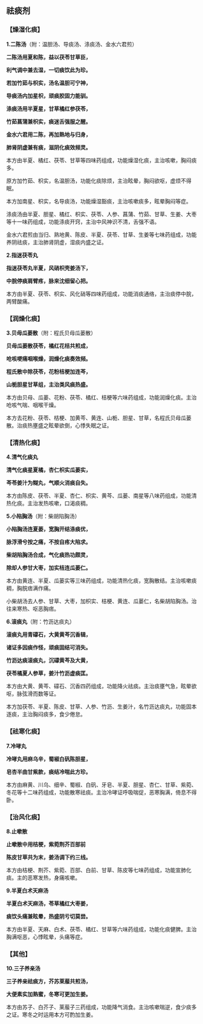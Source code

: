 ## **祛痰剂**

### **【燥湿化痰】**

**1.二陈汤**（附：温胆汤、导痰汤、涤痰汤、金水六君煎） 

**二陈汤用夏和陈，益以茯苓甘草臣，**

**利气调中兼去湿，一切痰饮此为珍。**

**若加竹茹与枳实，汤名温胆可宁神，**

**导痰汤内加星枳，顽痰胶固力能驯。**

**涤痰汤用半夏星，甘草橘红参茯苓，**

**竹茹菖蒲兼枳实，痰迷舌强服之醒。**

**金水六君用二陈，再加熟地与归身，**

**肺肾阴虚兼有痰，滋阴化痰效频灵。**

本方由半夏、橘红、茯苓、甘草等四味药组成，功能燥湿化痰，主治咳嗽，胸闷痰多。

原方加竹茹、枳实，名温胆汤，功能化痰除烦，主治眩晕，胸闷欲呕，虚烦不得眠。

本方加南星、枳实，名导痰汤，功能燥湿豁痰，主治咳嗽痰多，眩晕胸闷等症。

涤痰汤由半夏、胆星、橘红、枳实、茯苓、人参、菖蒲、竹茹、甘草、生姜、大枣等十一味药组成，功能涤痰开窍，主治中风神识不清，舌强不语。

金水六君煎由当归、熟地黄、陈皮、半夏、茯苓、甘草、生姜等七味药组成，功能养阴祛痰，主治肺肾阴虚，湿痰内盛之证。

**2.指迷茯苓丸**

**指迷茯苓丸半夏，风硝枳壳姜汤下，**

**中脘停痰肩臂疼，脉来沈细留心把。**

本方由半夏、茯苓、枳实、风化硝等四味药组成，功能消痰通络，主治痰停中脘，两臂酸痛。

### **【润燥化痰】**

**3.贝母瓜蒌散**（附：程氏贝母瓜蒌散）

**贝母瓜蒌散茯苓，橘红花桔共煎成，**

**呛咳哽痛咽喉燥，润燥化痰奏效频。**

**程氏散中除茯苓，花粉桔梗加连芩，**

**山栀胆星甘草组，主治类风痰热盛。**

本方由贝母、瓜蒌、花粉、茯苓、橘红、桔梗等六味药组成，功能润燥化痰。主治呛咳气喘、咽喉干燥。

本方去花粉、茯苓、桔梗、加黄芩、黄连、山栀、胆星、甘草，名程氏贝母瓜蒌散。治痰热壅盛之眩晕欲倒，心悸失眠之证。

### **【清热化痰】**

**4.清气化痰丸**

**清气化痰星夏橘，杏仁枳实瓜蒌实，**

**芩苓姜汁为糊丸，气顺火消痰自失。**

本方由陈皮、茯苓、半夏、杏仁、枳实、黄芩、瓜蒌、南星等八味药组成，功能清热化痰。主治发热咳嗽，口渴痰稠。

**5.小陷胸汤**（附：柴胡陷胸汤）

**小陷胸汤连夏蒌，宽胸开结涤痰优，**

**脉浮滑兮按之痛，不按自疼大陷求。**

**柴胡陷胸汤合成，气化痰热功颇灵，**

**除却人参甘大枣，加实桔连瓜蒌仁。**

本方由黄连、半夏、瓜蒌实等三味药组成，功能清热化痰，宽胸散结。主治咳嗽痰稠，胸脘痞满作痛。

小柴胡汤去人参、甘草、大枣，加枳实、桔梗、黄连、瓜蒌仁，名柴胡陷胸汤。治往来寒热、呕恶胸痞。

**6.滚痰丸**（附：竹沥达痰丸）

**滚痰丸用青礞石，大黄黄芩沉香辑，**

**诸证多因痰作怪，顽痰固结可消失。**

**竹沥达痰滚痰丸，沉礞黄芩及大黄，**

**茯苓橘夏人参草，姜汁竹沥虚痰匡。**

本方由大黄、黄芩、礞石、沉香四药组成，功能降火祛痰。主治痰壅气急，眩晕欲呕，脉弦滑而数等证。

本方加茯苓、半夏、陈皮、甘草、人参、竹沥、生姜汁，名竹沥达痰丸，功能固本逐痰，主治胸闷痰多，食少倦怠。

### **【祛寒化痰】**

**7.冷哮丸**

**冷哮丸用麻乌辛，蜀椒白矾陈胆星，**

**皂杏半曲甘紫款，痰结冷喘此方珍。**

本方由麻黄、川乌、细辛、蜀椒、白矾、牙皂、半夏、胆星、杏仁、甘草、紫菀、冬花等十二味药组成，功能散寒祛痰。主治冷哮证呼吸喘促，恶寒胸满，倚息不得卧。

### **【治风化痰】**

**8.止嗽散**

**止嗽散中用桔梗，紫菀荆芥百部前**

**陈皮甘草共为末，姜汤调下约三线。**

本方由桔梗、荆芥、紫菀、百部、白前、甘草、陈皮等七味药组成，功能宣肺化痰。主的恶寒发热，身痛咳嗽。

**9.半夏白术天麻汤**

**半夏白术天麻汤，苓草橘红大枣姜，**

**痰饮头痛兼眩晕，热盛阴亏切莫尝。**

本方由半夏、天麻、白术、茯苓、橘红、甘草等六味药组成，功能化痰健脾。主治胸满呕恶，心悸眩晕，头痛等症。

### **【其他】**

**10.三子养亲汤**

**三子养亲祛痰方，芥苏莱菔共煎汤，**

**大便素实加熟蜜，冬寒可更加生姜。**

本方由苏子、白芥子、莱菔子三药组成，功能降气消食。主治咳嗽喘逆，食少痰多之证。寒冬之时运用本方可酌加生姜。

